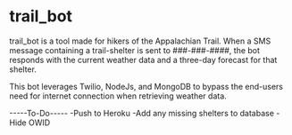 # trail_bot




trail_bot is a tool made for hikers of the Appalachian Trail. When a SMS message containing a trail-shelter is sent to ###-###-####, the bot responds with the current weather data and a three-day forecast for that shelter.



This bot leverages Twilio, NodeJs, and MongoDB to bypass the end-users need for internet connection when retrieving weather data. 


-----To-Do-----
-Push to Heroku
-Add any missing shelters to database
-Hide OWID